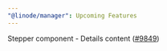 ```yaml
---
"@linode/manager": Upcoming Features
---
```


Stepper component - Details content ([#9849](https://github.com/linode/manager/pull/9849))
